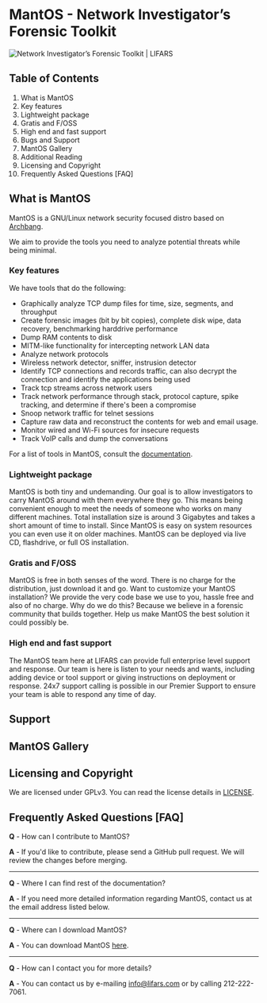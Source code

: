 # MantOS - Network Investigator’s Forensic Toolkit

![Network Investigator’s Forensic Toolkit | LIFARS](http://lifars.com/wp-content/uploads/2016/02/MantOS-Logo-300x200.jpg)

## Table of Contents

1.  What is MantOS
2.  Key features
3.  Lightweight package
4.  Gratis and F/OSS
5.  High end and fast support
6.  Bugs and Support
7.  MantOS Gallery
8.  Additional Reading
9.  Licensing and Copyright
10.  Frequently Asked Questions [FAQ]

## What is MantOS

MantOS is a GNU/Linux network security focused distro based on [Archbang](https://github.com/mrgreen3/archbang). 

We aim to provide the tools you need to analyze potential threats while being minimal.

### Key features

We have tools that do the following:

* Graphically analyze TCP dump files for time, size, segments, and throughput
* Create forensic images (bit by bit copies), complete disk wipe, data recovery, benchmarking harddrive performance
* Dump RAM contents to disk
* MITM-like functionality for intercepting network LAN data
* Analyze network protocols
* Wireless network detector, sniffer, instrusion detector
* Identify TCP connections and records traffic, can also decrypt the connection and identify the applications being used
* Track tcp streams across network users
* Track network performance through stack, protocol capture, spike tracking, and determine if there's been a compromise
* Snoop network traffic for telnet sessions
* Capture raw data and reconstruct the contents for web and email usage.
* Monitor wired and Wi-Fi sources for insecure requests
* Track VoIP calls and dump the conversations

For a list of tools in MantOS, consult the [documentation](https://github.com/Lifars/MantOS/blob/master/airootfs/etc/MantOSdocumentation.txt).

### Lightweight package

MantOS is both tiny and undemanding. Our goal is to allow investigators to carry MantOS around with them everywhere they go. This means being convenient enough to meet the needs of someone who works on many different machines. Total installation size is around 3 Gigabytes and takes a short amount of time to install. Since MantOS is easy on system resources you can even use it on older machines. MantOS can be deployed via live CD, flashdrive, or full OS installation.

### Gratis and F/OSS

MantOS is free in both senses of the word. There is no charge for the distribution, just download it and go. Want to customize your MantOS installation? We provide the very code base we use to you, hassle free and also of no charge. Why do we do this? Because we believe in a forensic community that builds together. Help us make MantOS the best solution it could possibly be.

### High end and fast support

The MantOS team here at LIFARS can provide full enterprise level support and response. Our team is here is listen to your needs and wants, including adding device or tool support or giving instructions on deployment or response. 24x7 support calling is possible in our Premier Support to ensure your team is able to respond any time of day.

## Support

## MantOS Gallery

## [](https://github.com/google/rekall#licensing-and-copyright)Licensing and Copyright

We are licensed under GPLv3. You can read the license details in [LICENSE](https://github.com/Lifars/MantOS/blob/master/LICENSE).

## [](https://github.com/offensive-security/kali-nethunter#frequently-asked-questions)Frequently Asked Questions [FAQ]

**Q** - How can I contribute to MantOS? 

**A** - If you'd like to contribute, please send a GitHub pull request. We will review the changes before merging.

* * *

**Q** - Where I can find rest of the documentation? 

**A** - If you need more detailed information regarding MantOS, contact us at the email address listed below.

* * *

**Q** - Where can I download MantOS? 

**A** - You can download MantOS [here](https://github.com/Lifars/MantOS/releases).

* * *

**Q** - How can I contact you for more details? 

**A** - You can contact us by e-mailing info@lifars.com or by calling 212-222-7061.
